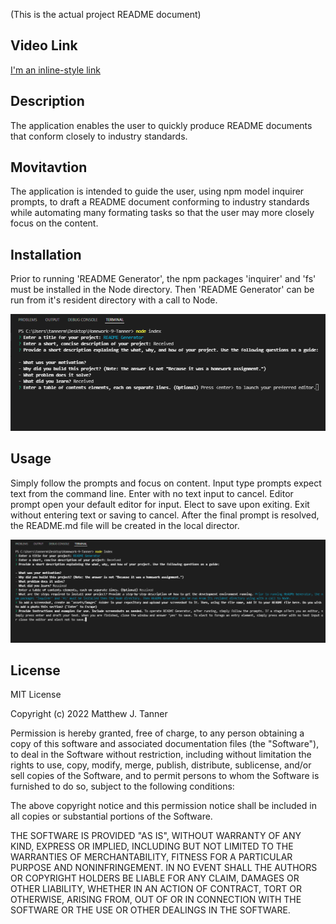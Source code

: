 (This is the actual project README document)

## Video Link
[I'm an inline-style link](https://www.google.com)

## Description
The application enables the user to quickly produce README documents that conform closely to industry standards.

## Movitavtion
The application is intended to guide the user, using npm model inquirer prompts, to draft a README document conforming to industry standards while automating many formating tasks so that the user may more closely focus on the content.

## Installation
Prior to running 'README Generator', the npm packages 'inquirer' and 'fs' must be installed in the Node directory. Then 'README Generator' can be run from it's resident directory with a call to Node.

![alt text](./assets/images/com_1.png)

## Usage
Simply follow the prompts and focus on content. Input type prompts expect text from the command line. Enter with no text input to cancel. Editor prompt open your default editor for input. Elect to save upon exiting. Exit without entering text or saving to cancel. After the final prompt is resolved, the README.md file will be created in the local director. 


![alt text](./assets/images/com_2.png)

## License
MIT License

Copyright (c) 2022 Matthew J. Tanner

Permission is hereby granted, free of charge, to any person obtaining a copy
of this software and associated documentation files (the "Software"), to deal
in the Software without restriction, including without limitation the rights
to use, copy, modify, merge, publish, distribute, sublicense, and/or sell
copies of the Software, and to permit persons to whom the Software is
furnished to do so, subject to the following conditions:

The above copyright notice and this permission notice shall be included in all
copies or substantial portions of the Software.

THE SOFTWARE IS PROVIDED "AS IS", WITHOUT WARRANTY OF ANY KIND, EXPRESS OR
IMPLIED, INCLUDING BUT NOT LIMITED TO THE WARRANTIES OF MERCHANTABILITY,
FITNESS FOR A PARTICULAR PURPOSE AND NONINFRINGEMENT. IN NO EVENT SHALL THE
AUTHORS OR COPYRIGHT HOLDERS BE LIABLE FOR ANY CLAIM, DAMAGES OR OTHER
LIABILITY, WHETHER IN AN ACTION OF CONTRACT, TORT OR OTHERWISE, ARISING FROM,
OUT OF OR IN CONNECTION WITH THE SOFTWARE OR THE USE OR OTHER DEALINGS IN THE
SOFTWARE.
